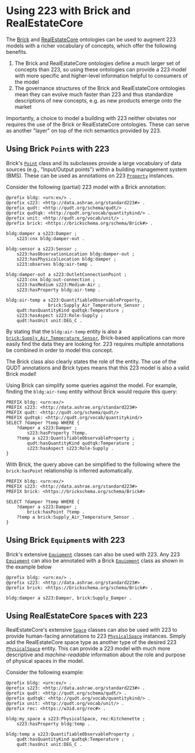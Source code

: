 # Using 223 with Brick and RealEstateCore

The [Brick](https://brickschema.org) and [RealEstateCore](https://realestatecore.io) ontologies can be used to augment 223 models with a richer vocabulary of concepts, which offer the following benefits. 

1. The Brick and RealEstateCore ontologies define a much larger set of concepts than 223, so using these ontologies can provide a 223 model with more specific and higher-level information helpful to consumers of the model
2. The governance structures of the Brick and RealEstateCore ontologies mean they can evolve much faster than 223 and thus standardize descriptions of new concepts, e.g. as new products emerge onto the market

Importantly, a choice to model a building with 223 neither obviates nor requires the use of the Brick or RealEstateCore ontologies.
These can serve as another "layer" on top of the rich semantics provided by 223.

## Using Brick `Point`s with 223

Brick's [`Point`](https://explore.open223.info/brick/Point.html) class and its subclasses provide a large vocabulary of data sources (e.g., "Input/Output points") within a building management system (BMS).
These can be used as annotations on 223 [`Property`](https://explore.open223.info/s223/Property.html) instances.

Consider the following (partial) 223 model with a Brick annotation:

```turtle
@prefix bldg: <urn:ex/> .
@prefix s223: <http://data.ashrae.org/standard223#> .
@prefix qudt: <http://qudt.org/schema/qudt/> .
@prefix qudtqk: <http://qudt.org/vocab/quantitykind/> .
@prefix unit: <http://qudt.org/vocab/unit/> .
@prefix brick: <https://brickschema.org/schema/Brick#> .

bldg:damper a s223:Damper ;
    s223:cnx bldg:damper-out .

bldg:sensor a s223:Sensor ;
    s223:hasObservationLocation bldg:damper-out ;
    s223:hasPhysicalLocation bldg:damper ;
    s223:observes bldg:air-temp .

bldg:damper-out a s223:OutletConnectionPoint ;
    s223:cnx bldg:out-connection ;
    s223:hasMedium s223:Medium-Air ;
    s223:hasProperty bldg:air-temp .

bldg:air-temp a s223:QuantifiableObservableProperty,
                brick:Supply_Air_Temperature_Sensor ;
    qudt:hasQuantityKind qudtqk:Temperature ;
    s223:hasAspect s223:Role-Supply ;
    qudt:hasUnit unit:DEG_C .
```

By stating that the `bldg:air-temp` entity is also a [`brick:Supply_Air_Temperature_Sensor`](https://explore.open223.info/brick/Supply_Air_Temperature_Sensor.html), Brick-based applications can more easily find the data they are looking for.
223 requires multiple annotations be combined in order to model this concept.

The Brick class also clearly states the role of the entity.
The use of the QUDT annotations and Brick types means that this 223 model is also a valid Brick model!

Using Brick can simplify some queries against the model.
For example, finding the `bldg:air-temp` entity without Brick would require this query:

```sparql
PREFIX bldg: <urn:ex/>
PREFIX s223: <http://data.ashrae.org/standard223#>
PREFIX qudt: <http://qudt.org/schema/qudt/>
PREFIX qudtqk: <http://qudt.org/vocab/quantitykind/>
SELECT ?damper ?temp WHERE {
    ?damper a s223:Damper ;
        s223:hasProperty ?temp.
    ?temp a s223:QuantifiableObservableProperty ;
        qudt:hasQuantityKind qudtqk:Temperature ;
        s223:hasAspect s223:Role-Supply .
}
```

With Brick, the query above can be simplified to the following where the `brick:hasPoint` relationship is inferred automatically.

```sparql
PREFIX bldg: <urn:ex/>
PREFIX s223: <http://data.ashrae.org/standard223#>
PREFIX brick: <https://brickschema.org/schema/Brick#>

SELECT ?damper ?temp WHERE {
    ?damper a s223:Damper ;
        brick:hasPoint ?temp .
    ?temp a brick:Supply_Air_Temperature_Sensor .
}
```


## Using Brick `Equipment`s with 223

Brick's extensive [`Equipment`](https://explore.open223.info/brick/Equipment.html) classes can also be used with 223.
Any 223 [`Equipment`](https://explore.open223.info/s223/Equipment.html) can also be annotated with a Brick [`Equipment`](https://explore.open223.info/brick/Equipment.html) class as shown in the example below

```turtle
@prefix bldg: <urn:ex/> .
@prefix s223: <http://data.ashrae.org/standard223#> .
@prefix brick: <https://brickschema.org/schema/Brick#> .

bldg:damper a s223:Damper, brick:Supply_Damper .
```

## Using RealEstateCore `Space`s with 223

RealEstateCore's extensive [`Space`](https://dev.realestatecore.io/ontology/Space/Space) classes can also be used with 223 to provide human-facing annotations to 223 [`PhysicalSpace`](https://explore.open223.info/s223/PhysicalSpace) instances.
Simply add the RealEstateCore space type as another type of the desired 223 [`PhysicalSpace`](https://explore.open223.info/s223/PhysicalSpace) entity.
This can provide a 223 model with much more descriptive and *machine-readable* information about the role and purpose of physical spaces in the model.

Consider the following example:

```turtle
@prefix bldg: <urn:ex/> .
@prefix s223: <http://data.ashrae.org/standard223#> .
@prefix qudt: <http://qudt.org/schema/qudt/> .
@prefix qudtqk: <http://qudt.org/vocab/quantitykind/> .
@prefix unit: <http://qudt.org/vocab/unit/> .
@prefix rec: <https://w3id.org/rec#> .

bldg:my_space a s223:PhysicalSpace, rec:Kitchenette ;
    s223:hasProperty bldg:temp .

bldg:temp a s223:QuantifiableObservableProperty ;
    qudt:hasQuantityKind qudtqk:Temperature ;
    qudt:hasUnit unit:DEG_C .
```
